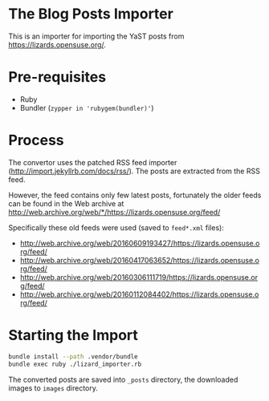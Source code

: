 
# The Blog Posts Importer

This is an importer for importing the YaST posts from https://lizards.opensuse.org/.

# Pre-requisites

- Ruby
- Bundler (`zypper in 'rubygem(bundler)'`)

# Process

The convertor uses the patched RSS feed importer (http://import.jekyllrb.com/docs/rss/).
The posts are extracted from the RSS feed.

However, the feed contains only few latest posts, fortunately the older feeds
can be found in the Web archive at http://web.archive.org/web/*/https://lizards.opensuse.org/feed/

Specifically these old feeds were used (saved to `feed*.xml` files):

- http://web.archive.org/web/20160609193427/https://lizards.opensuse.org/feed/
- http://web.archive.org/web/20160417063652/https://lizards.opensuse.org/feed/
- http://web.archive.org/web/20160306111719/https://lizards.opensuse.org/feed/
- http://web.archive.org/web/20160112084402/https://lizards.opensuse.org/feed/

# Starting the Import

```sh
bundle install --path .vendor/bundle
bundle exec ruby ./lizard_importer.rb
```

The converted posts are saved into `_posts` directory, the downloaded images
to `images` directory.

